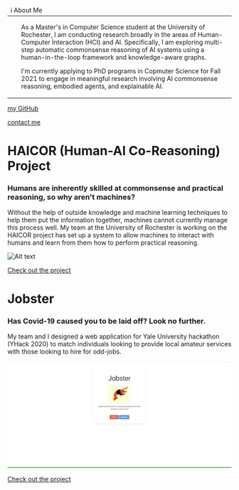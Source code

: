 <table>
  <thead>
    <tr>
      <td align="left">
        ℹ️ About Me
      </td>
    </tr>
  </thead>
  <tbody>
    <tr>
      <td>
        <ul>
          <p>As a Master's in Computer Science student at the University of Rochester, I am conducting research broadly in the areas of Human-Computer Interaction (HCI) and AI. Specifically, I am exploring multi-step automatic commonsense reasoning of AI systems using a human-in-the-loop framework and knowledge-aware graphs.</p>
           <p>I'm currently applying to PhD programs in Copmuter Science for Fall 2021 to engage in meaningful research involving AI commonsense reasoning, embodied agents, and explainable AI.</p>
        </ul>
      </td>
    </tr>
  </tbody>
</table>

<a href="https://github.com/R-Magnotti">my GitHub</a>

[contact me](mailto:rmagnott@ur.rochester.edu)

# **HAICOR (Human-AI Co-Reasoning) Project**
### Humans are inherently skilled at commonsense and practical reasoning, so why aren't machines? 
Without the help of outside knowledge and machine learning techniques to help them put the information together, machines cannot currently manage this process well. My team at the University of Rochester is working on the HAICOR project has set up a system to allow machines to interact with humans and learn from them how to perform practical reasoning.

![Alt text](/HAICOR_Demo.gif?raw=true "Demonstration of signing up and logging in")

<a href="https://github.com/R-Magnotti/HAICOR">Check out the project</a>

# **Jobster**
### Has Covid-19 caused you to be laid off? Look no further.
My team and I designed a web application for Yale University hackathon (YHack 2020) to match individuals looking to provide local amateur services with those looking to hire for odd-jobs.

![Alt text](/demo.gif?raw=true "Demonstration of signing up and logging in")

<a href="https://github.com/R-Magnotti/jobster">Check out the project</a>




